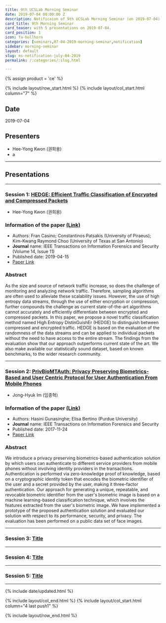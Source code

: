 ```yaml
---
title: 9th UCSLab Morning Seminar
date: 2019-07-04 00:00:00 Z
description: Notificaion of 9th UCSLab Morning Seminar (on 2019-07-04)
card_title: 9th Morning Seminar
card_teaser: with 5 presentations on 2019-07-04.
card_position: 1
icon: fa-bullhorn
categories: [seminars,07-04-2019-morning-seminar,notification]
sidebar: morning-seminar
layout: default
slug: ms-notification-july-04-2019
permalink: /:categories/:slug.html

---
```


{% assign product = 'ce' %}

{% include layout/row_start.html %}
{% include layout/col_start.html column="7" %}

## Date
2019-07-04

## Presenters
+ Hee-Yong Kwon (권희용)
+ a

---
## Presentations

---

### Session 1: [HEDGE: Efficient Traffic Classification of Encrypted and Compressed Packets](https://inhaucs.github.io/seminars/07-04-2019-morning-seminar/presentation/ms-presentation-hy-july-04-2019.html)

+ Hee-Yong Kwon (권희용)

### Information of the paper [(Link)](https://ieeexplore.ieee.org/document/8691576)
+ Authors: Fran Casino; Constantinos Patsakis (University of Piraeus); Kim-Kwang Raymond Choo (University of Texas at San Antonio)
+ **Journal** name: IEEE Transactions on Information Forensics and Security (Volume 14, Issue 11)
+ Published date: 2019-04-15
+ [Paper Link](https://ieeexplore.ieee.org/stamp/stamp.jsp?tp=&arnumber=8691576)


### Abstract
As the size and source of network traffic increase, so does the challenge of monitoring and analyzing network traffic. Therefore, sampling algorithms are often used to alleviate these scalability issues. However, the use of high entropy data streams, through the use of either encryption or compression, further compounds the challenge as current state-of-the-art algorithms cannot accurately and efficiently differentiate between encrypted and compressed packets. In this paper, we propose a novel traffic classification method named High Entropy DistinGuishEr (HEDGE) to distinguish between compressed and encrypted traffic. HEDGE is based on the evaluation of the randomness of the data streams and can be applied to individual packets without the need to have access to the entire stream. The findings from the evaluation show that our approach outperforms current state of the art. We also make available our statistically sound dataset, based on known benchmarks, to the wider research community.

---

### Session 2: [PrivBioMTAuth: Privacy Preserving Biometrics-Based and User Centric Protocol for User Authentication From Mobile Phones](https://inhaucs.github.io/seminars/06-27-2019-morning-seminar/presentation/ms-presentation-jh-june-27-2019.html)

- Jong-Hyuk Im (임종혁)

### Information of the paper [(Link)](https://ieeexplore.ieee.org/document/8119873)

- Authors: Hasini Gunasinghe; Elisa Bertino (Purdue University)
- **Journal** name: IEEE Transactions on Information Forensics and Security
- Published date: 2017-11-24
- [Paper Link](https://ieeexplore.ieee.org/stamp/stamp.jsp?tp=&arnumber=8119873)

### Abstract

We introduce a privacy preserving biometrics-based authentication solution by which users can authenticate to different service providers from mobile phones without involving identity providers in the transactions. Authentication is performed via zero-knowledge proof of knowledge, based on a cryptographic identity token that encodes the biometric identifier of the user and a secret provided by the user, making it three-factor authentication. Our approach for generating a unique, repeatable, and revocable biometric identifier from the user's biometric image is based on a machine learning-based classification technique, which involves the features extracted from the user's biometric image. We have implemented a prototype of the proposed authentication solution and evaluated our solution with respect to its performance, security, and privacy. The evaluation has been performed on a public data set of face images.

---

### Session 3: [Title](https://inhaucs.github.io/seminars/04-29-2019-morning-seminar/presentation/ms-presentation-jh-apr-29-2019.html)

---

### Session 4: [Title](https://inhaucs.github.io/seminars/04-29-2019-morning-seminar/presentation/ms-presentation-jh-apr-29-2019.html)

---

### Session 5: [Title](https://inhaucs.github.io/seminars/04-29-2019-morning-seminar/presentation/ms-presentation-jh-apr-29-2019.html)

---





{% include date/updated.html %}

{% include layout/col_end.html %}
{% include layout/col_start.html column="4 last push1" %}

{% include layout/row_end.html %}
